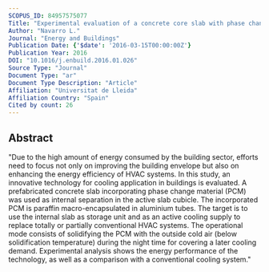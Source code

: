 ```yaml
---
SCOPUS_ID: 84957575077
Title: "Experimental evaluation of a concrete core slab with phase change materials for cooling purposes"
Author: "Navarro L."
Journal: "Energy and Buildings"
Publication Date: {'$date': '2016-03-15T00:00:00Z'}
Publication Year: 2016
DOI: "10.1016/j.enbuild.2016.01.026"
Source Type: "Journal"
Document Type: "ar"
Document Type Description: "Article"
Affiliation: "Universitat de Lleida"
Affiliation Country: "Spain"
Cited by count: 26
---
```


## Abstract
"Due to the high amount of energy consumed by the building sector, efforts need to focus not only on improving the building envelope but also on enhancing the energy efficiency of HVAC systems. In this study, an innovative technology for cooling application in buildings is evaluated. A prefabricated concrete slab incorporating phase change material (PCM) was used as internal separation in the active slab cubicle. The incorporated PCM is paraffin macro-encapsulated in aluminium tubes. The target is to use the internal slab as storage unit and as an active cooling supply to replace totally or partially conventional HVAC systems. The operational mode consists of solidifying the PCM with the outside cold air (below solidification temperature) during the night time for covering a later cooling demand. Experimental analysis shows the energy performance of the technology, as well as a comparison with a conventional cooling system."
